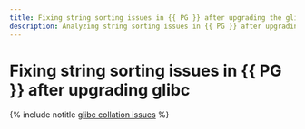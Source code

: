 ```yaml
---
title: Fixing string sorting issues in {{ PG }} after upgrading the glibc library
description: Analyzing string sorting issues in {{ PG }} after upgrading the glibc (GNU C) library and their solutions.
---
```


# Fixing string sorting issues in {{ PG }} after upgrading glibc

{% include notitle [glibc collation issues](../../_tutorials/dataplatform/managed-postgresql/glibc-collation-issues.md) %}
